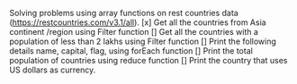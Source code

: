 Solving problems using array functions on rest countries data (https://restcountries.com/v3.1/all).
[x] Get all the countries from Asia continent /region using Filter function
[] Get all the countries with a population of less than 2 lakhs using Filter function
[] Print the following details name, capital, flag, using forEach function
[] Print the total population of countries using reduce function
[] Print the country that uses US dollars as currency.